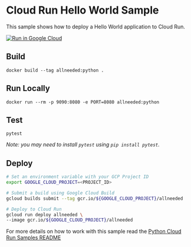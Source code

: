 # Cloud Run Hello World Sample

This sample shows how to deploy a Hello World application to Cloud Run.

[![Run in Google Cloud][run_img]][run_link]

[run_img]: https://storage.googleapis.com/cloudrun/button.svg
[run_link]: https://console.cloud.google.com/cloudshell/editor?shellonly=true&cloudshell_image=gcr.io/cloudrun/button&cloudshell_git_repo=https://github.com/auburnhacks-devops/cloud-run&cloudshell_working_dir=run/allneeded

## Build

```
docker build --tag allneeded:python .
```

## Run Locally

```
docker run --rm -p 9090:8080 -e PORT=8080 allneeded:python
```

## Test

```
pytest
```

_Note: you may need to install `pytest` using `pip install pytest`._

## Deploy

```sh
# Set an environment variable with your GCP Project ID
export GOOGLE_CLOUD_PROJECT=<PROJECT_ID>

# Submit a build using Google Cloud Build
gcloud builds submit --tag gcr.io/${GOOGLE_CLOUD_PROJECT}/allneeded

# Deploy to Cloud Run
gcloud run deploy allneeded \
--image gcr.io/${GOOGLE_CLOUD_PROJECT}/allneeded
```


For more details on how to work with this sample read the [Python Cloud Run Samples README](https://github.com/GoogleCloudPlatform/python-docs-samples/tree/master/run)

